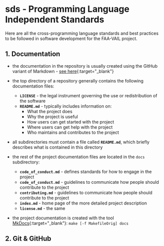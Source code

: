 # sds - Programming Language Independent Standards

Here are all the cross-programming language standards and best practices to be followed in software development for the FAA-VAIL project.

## 1. Documentation

- the documentation in the repository is usually created using the GitHub variant of Markdown - [see here](https://docs.github.com/en/get-started/writing-on-github/getting-started-with-writing-and-formatting-on-github/basic-writing-and-formatting-syntax){:target="_blank"}

- the top directory of a repository generally contains the following documentation files:
    - **`LICENSE`** - the legal instrument governing the use or redistribution of the software
    - **`README.md`** - typically includes information on:
        - What the project does
        - Why the project is useful
        - How users can get started with the project
        - Where users can get help with the project
        - Who maintains and contributes to the project

- all subdirectories must contain a file called **`README.md`**, which briefly describes what is contained in this directory
 
- the rest of the project documentation files are located in the `docs` subdirectory:
    - **`code_of_conduct.md`** - defines standards for how to engage in the project
    - **`code_of_conduct.md`** - guidelines to communicate how people should contribute to the project
    - **`contributing.md`** - guidelines to communicate how people should contribute to the project
    - **`index.md`** - home page of the more detailed project description
    - **`license.md`** - the same 
 
- the project documentation is created with the tool [MkDocs](https://www.mkdocs.org){:target="_blank"}:  `make [-f MakefileOrig] docs`

## 2. Git & GitHub

